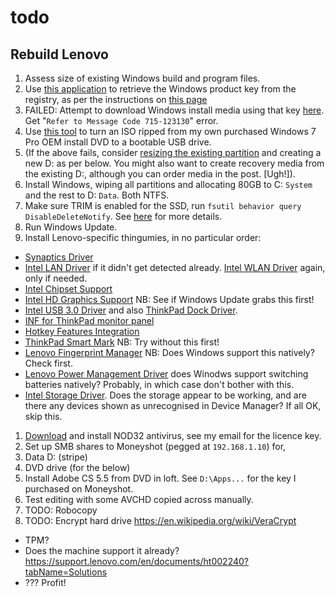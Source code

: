 # todo
## Rebuild Lenovo
1. Assess size of existing Windows build and program files.
1. Use [this application](http://www.nirsoft.net/utils/produkey-x64.zip) to retrieve the Windows product key from the registry, as per the instructions on [this page](http://www.howtogeek.com/206329/how-to-find-your-lost-windows-or-office-product-keys/)
1. FAILED: Attempt to download Windows install media using that key [here](http://www.microsoft.com/en-us/software-recovery). Get "`Refer to Message Code 715-123130`" error.
1. Use [this tool](http://wudt.codeplex.com/) to turn an ISO ripped from my own purchased Windows 7 Pro OEM install DVD to a bootable USB drive.
1. (If the above fails, consider [resizing the existing partition](http://www.bleepingcomputer.com/tutorials/shrink-and-extend-ntfs-volumes-in-windows/) and creating a new D: as per below. You might also want to create recovery media from the existing D:, although you can order media in the post. [Ugh!]).
1. Install Windows, wiping all partitions and allocating 80GB to C: `System` and the rest to D: `Data`. Both NTFS.
1. Make sure TRIM is enabled for the SSD, run `fsutil behavior query DisableDeleteNotify`. See [here](http://lifehacker.com/5640971/check-if-trim-is-enabled-for-your-solid-state-drive-in-windows-7) for more details.
1. Run Windows Update.
1. Install Lenovo-specific thingumies, in no particular order:
  * [Synaptics Driver](https://download.lenovo.com/ibmdl/pub/pc/pccbbs/mobiles/n10gw22w.exe)
  * [Intel LAN Driver](https://download.lenovo.com/ibmdl/pub/pc/pccbbs/mobiles/nz0rw03w_64.exe) if it didn't get detected already. [Intel WLAN Driver](https://download.lenovo.com/ibmdl/pub/pc/pccbbs/mobiles/n1gw202w_64.exe) again, only if needed.
  * [Intel Chipset Support](https://download.lenovo.com/pccbbs/mobiles/n10ic14w.exe)
  * [Intel HD Graphics Support](https://download.lenovo.com/ibmdl/pub/pc/pccbbs/mobiles/nz0d602w.exe) NB: See if Windows Update grabs this first!
  * [Intel USB 3.0 Driver](https://download.lenovo.com/ibmdl/pub/pc/pccbbs/mobiles/n10ys08w.exe) and also [ThinkPad Dock Driver](https://download.lenovo.com/ibmdl/pub/pc/pccbbs/mobiles/hlup01ww.exe).
  * [INF for ThinkPad monitor panel](https://download.lenovo.com/ibmdl/pub/pc/pccbbs/mobiles/groi11ww.exe)
  * [Hotkey Features Integration](https://download.lenovo.com/ibmdl/pub/pc/pccbbs/mobiles/n1avu31w.exe)
  * [ThinkPad Smart Mark](https://download.lenovo.com/ibmdl/pub/pc/pccbbs/mobiles/tpsm_v112.exe) NB: Try without this first!
  * [Lenovo Fingerprint Manager](https://download.lenovo.com/ibmdl/pub/pc/pccbbs/mobiles/lz4goaa2_64.exe) NB: Does Windows support this natively? Check first.
  * [Lenovo Power Management Driver](https://download.lenovo.com/ibmdl/pub/pc/pccbbs/mobiles/n1cku18w.exe) does Winodws support switching batteries natively? Probably, in which case don't bother with this.
  * [Intel Storage Driver](https://download.lenovo.com/pccbbs/mobiles/nz0io01w.exe). Does the storage appear to be working, and are there any devices shown as unrecognised in Device Manager? If all OK, skip this.
1. [Download](http://download.eset.com/special/live-installer/eset_nod32_antivirus_live_installer.exe) and install NOD32 antivirus, see my email for the licence key.
1. Set up SMB shares to Moneyshot (pegged at `192.168.1.10`) for,
  1. Data D: (stripe)
  1. DVD drive (for the below)
1. Install Adobe CS 5.5 from DVD in loft. See `D:\Apps...` for the key I purchased on Moneyshot.
1. Test editing with some AVCHD copied across manually.
1. TODO: Robocopy
1. TODO: Encrypt hard drive https://en.wikipedia.org/wiki/VeraCrypt
  * TPM?
  * Does the machine support it already? https://support.lenovo.com/en/documents/ht002240?tabName=Solutions
  * ??? Profit!
